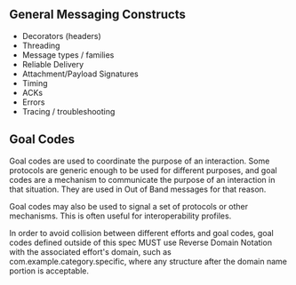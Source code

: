## General Messaging Constructs

* Decorators (headers)
* Threading
* Message types / families
* Reliable Delivery
* Attachment/Payload Signatures
* Timing
* ACKs
* Errors
* Tracing / troubleshooting

## Goal Codes

Goal codes are used to coordinate the purpose of an interaction. Some protocols are generic enough to be used for different purposes, and goal codes are a mechanism to communicate the purpose of an interaction in that situation. They are used in Out of Band messages for that reason.

Goal codes may also be used to signal a set of protocols or other mechanisms. This is often useful for interoperability profiles.

In order to avoid collision between different efforts and goal codes, goal codes defined outside of this spec MUST use Reverse Domain Notation with the associated effort's domain, such as com.example.category.specific, where any structure after the domain name portion is acceptable. 


